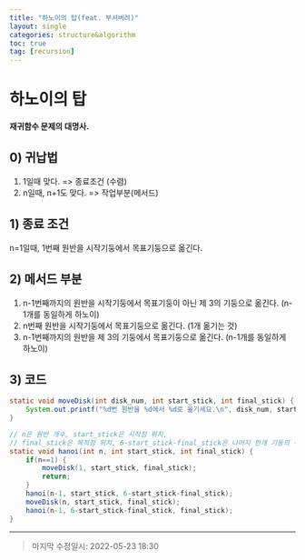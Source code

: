 ```yaml
---
title: "하노이의 탑(feat. 부셔버려)"
layout: single
categories: structure&algorithm
toc: true
tag: [recursion]
---
```




# 하노이의 탑

**재귀함수 문제의 대명사.**



## 0) 귀납법

1) 1일때 맞다. => 종료조건 (수렴)
2) n일때, n+1도 맞다. => 작업부분(메서드)

## 1) 종료 조건

  n=1일때, 1번째 원반을 시작기둥에서 목표기둥으로 옮긴다.

## 2) 메서드 부분

1. n-1번째까지의 원반을 시작기둥에서 목표기둥이 아닌 제 3의 기둥으로 옮긴다. (n-1개를 동일하게 하노이)
2. n번째 원반을 시작기둥에서 목표기둥으로 옮긴다. (1개 옮기는 것)
3. n-1번째까지의 원반을 제 3의 기둥에서 목표기둥으로 옮긴다. (n-1개를 동일하게 하노이)

## 3) 코드

```java
static void moveDisk(int disk_num, int start_stick, int final_stick) {
    System.out.printf("%d번 원반을 %d에서 %d로 옮기세요.\n", disk_num, start_stick, final_stick);
}

// n은 원반 개수, start_stick은 시작점 위치,
// final_stick은 목적점 위치, 6-start_stick-final_stick은 나머지 한개 기둥의 위치
static void hanoi(int n, int start_stick, int final_stick) {
    if(n==1) {
        moveDisk(1, start_stick, final_stick);
        return;
    }
    hanoi(n-1, start_stick, 6-start_stick-final_stick);
    moveDisk(n, start_stick, final_stick);
    hanoi(n-1, 6-start_stick-final_stick, final_stick);
}
```

------

> 마지막 수정일시: 2022-05-23 18:30